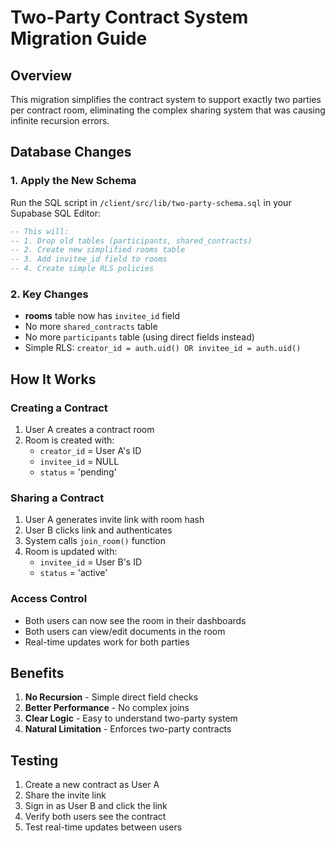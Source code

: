 # Two-Party Contract System Migration Guide

## Overview
This migration simplifies the contract system to support exactly two parties per contract room, eliminating the complex sharing system that was causing infinite recursion errors.

## Database Changes

### 1. Apply the New Schema
Run the SQL script in `/client/src/lib/two-party-schema.sql` in your Supabase SQL Editor:

```sql
-- This will:
-- 1. Drop old tables (participants, shared_contracts)
-- 2. Create new simplified rooms table
-- 3. Add invitee_id field to rooms
-- 4. Create simple RLS policies
```

### 2. Key Changes
- **rooms** table now has `invitee_id` field
- No more `shared_contracts` table
- No more `participants` table (using direct fields instead)
- Simple RLS: `creator_id = auth.uid() OR invitee_id = auth.uid()`

## How It Works

### Creating a Contract
1. User A creates a contract room
2. Room is created with:
   - `creator_id` = User A's ID
   - `invitee_id` = NULL
   - `status` = 'pending'

### Sharing a Contract
1. User A generates invite link with room hash
2. User B clicks link and authenticates
3. System calls `join_room()` function
4. Room is updated with:
   - `invitee_id` = User B's ID
   - `status` = 'active'

### Access Control
- Both users can now see the room in their dashboards
- Both users can view/edit documents in the room
- Real-time updates work for both parties

## Benefits
1. **No Recursion** - Simple direct field checks
2. **Better Performance** - No complex joins
3. **Clear Logic** - Easy to understand two-party system
4. **Natural Limitation** - Enforces two-party contracts

## Testing
1. Create a new contract as User A
2. Share the invite link
3. Sign in as User B and click the link
4. Verify both users see the contract
5. Test real-time updates between users